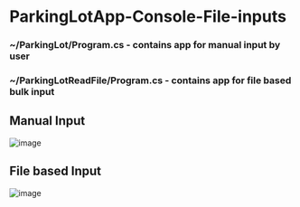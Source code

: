 ﻿# ParkingLotApp-Console-File-inputs

### ~/ParkingLot/Program.cs - contains app for manual input by user
### ~/ParkingLotReadFile/Program.cs - contains app for file based bulk input

## Manual Input
![image](https://user-images.githubusercontent.com/14297509/123554753-2aa28d00-d79f-11eb-9bc0-e3a323b77f24.png)


## File based Input 
![image](https://user-images.githubusercontent.com/14297509/123554699-d697a880-d79e-11eb-8fa9-82dabb971ab1.png)
